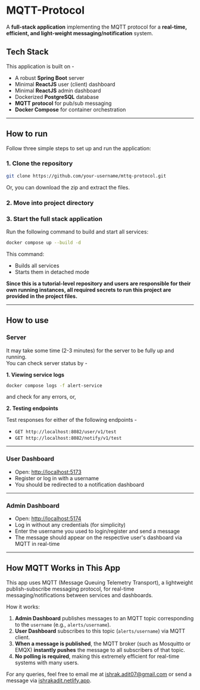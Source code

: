 # MQTT-Protocol

A **full-stack application** implementing the MQTT protocol for a **real-time, efficient, and light-weight messaging/notification** system.

## Tech Stack

This application is built on -

- A robust **Spring Boot** server
- Minimal **ReactJS** user (client) dashboard
- Minimal **ReactJS** admin dashboard
- Dockerized **PostgreSQL** database
- **MQTT protocol** for pub/sub messaging
- **Docker Compose** for container orchestration

---

## How to run

Follow three simple steps to set up and run the application:

### 1. Clone the repository

```bash
git clone https://github.com/your-username/mttq-protocol.git
```

Or, you can download the zip and extract the files.

### 2. Move into project directory

### 3. Start the full stack application

Run the following command to build and start all services:

```bash
docker compose up --build -d
```

This command:

- Builds all services
- Starts them in detached mode

**Since this is a tutorial-level repository and users are responsible for their own running instances, all required secrets to run this project are provided in the project files.**

---

## How to use

### Server

It may take some time (2-3 minutes) for the server to be fully up and running.  
You can check server status by -

**1. Viewing service logs**

```bash
docker compose logs -f alert-service
```

and check for any errors, or,

**2. Testing endpoints**

Test responses for either of the following endpoints -

- `GET http://localhost:8082/user/v1/test`
- `GET http://localhost:8082/notify/v1/test`

---

### User Dashboard

- Open: [http://localhost:5173](http://localhost:5173)
- Register or log in with a username
- You should be redirected to a notification dashboard

---

### Admin Dashboard

- Open: [http://localhost:5174](http://localhost:5174)
- Log in without any credentials (for simplicity)
- Enter the username you used to login/register and send a message
- The message should appear on the respective user's dashboard via MQTT in real-time

---

## How MQTT Works in This App

This app uses MQTT (Message Queuing Telemetry Transport), a lightweight publish-subscribe messaging protocol, for real-time messaging/notifications between services and dashboards.

How it works:

1. **Admin Dashboard** publishes messages to an MQTT topic corresponding to the `username` (e.g., `alerts/username`).
2. **User Dashboard** subscribes to this topic (`alerts/username`) via MQTT client.
3. **When a message is published**, the MQTT broker (such as Mosquitto or EMQX) **instantly pushes** the message to all subscribers of that topic.
4. **No polling is required**, making this extremely efficient for real-time systems with many users.

For any queries, feel free to email me at [ishrak.adit07@gmail.com](mailto:ishrak.adit07@gmail.com) or send a message via [ishrakadit.netlify.app](https://ishrakadit.netlify.app).
